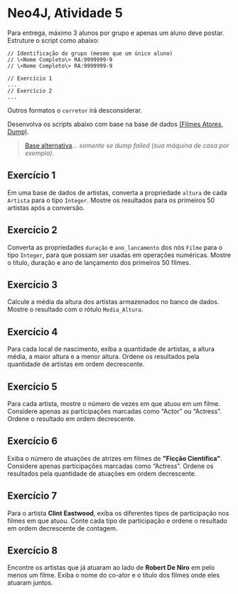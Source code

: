 # Neo4J, Atividade 5

Para entrega, máximo 3 alunos por grupo e apenas um aluno deve postar. Estruture o script como abaixo: 

```
// Identificação do grupo (mesmo que um único aluno)
// \<Nome Completo\> RA:9999999-9
// \<Nome Completo\> RA:9999999-9 

// Exercício 1
...
// Exercício 2
...

```

Outros formatos o `corretor` irá desconsiderar.

Desenvolva os scripts abaixo com base na base de dados [(Filmes Atores, Dump)](https://drive.google.com/drive/folders/1cA-yNkwgr7ghfj2Smk4i4mtIF5_aUuJ7?usp=sharing).

> [Base alternativa](https://github.com/Rogerio-mack/IMT_Banco_de_Dados/blob/main/Neo4J_filmes_atores_short.js)... *somente se dump failed (sua máquina de casa por exemplo)*.


## Exercício 1

Em uma base de dados de artistas, converta a propriedade `altura` de cada `Artista` para o tipo `Integer`. Mostre os resultados para os primeiros 50 artistas após a conversão.

## Exercício 2

Converta as propriedades `duração` e `ano_lancamento` dos nós `Filme` para o tipo `Integer`, para que possam ser usadas em operações numéricas. Mostre o título, duração e ano de lançamento dos primeiros 50 filmes.

## Exercício 3

Calcule a média da altura dos artistas armazenados no banco de dados. Mostre o resultado com o rótulo `Media_Altura`.

## Exercício 4

Para cada local de nascimento, exiba a quantidade de artistas, a altura média, a maior altura e a menor altura. Ordene os resultados pela quantidade de artistas em ordem decrescente.

## Exercício 5

Para cada artista, mostre o número de vezes em que atuou em um filme. Considere apenas as participações marcadas como “Actor” ou “Actress”. Ordene o resultado em ordem decrescente.

## Exercício 6

Exiba o número de atuações de atrizes em filmes de **"Ficção Científica"**. Considere apenas participações marcadas como “Actress”. Ordene os resultados pela quantidade de atuações em ordem decrescente.

## Exercício 7

Para o artista **Clint Eastwood**, exiba os diferentes tipos de participação nos filmes em que atuou. Conte cada tipo de participação e ordene o resultado em ordem decrescente de contagem.

## Exercício 8

Encontre os artistas que já atuaram ao lado de **Robert De Niro** em pelo menos um filme. Exiba o nome do co-ator e o título dos filmes onde eles atuaram juntos.
